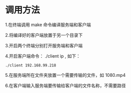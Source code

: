 # 调用方法

1.在终端调用 make 命令编译服务端和客户端

2.将编译好的客户端放置于另一个目录下

3.开启两个终端分别打开服务端和客户端

4.开启客户端命令：	./client ip , 如下：

	./client 192.168.99.218

5.在服务端所在文件夹放置一个需要传输的文件，如 1080.mp4

6.在客户端输入服务端要传输给客户端的文件名称，不需要路径



